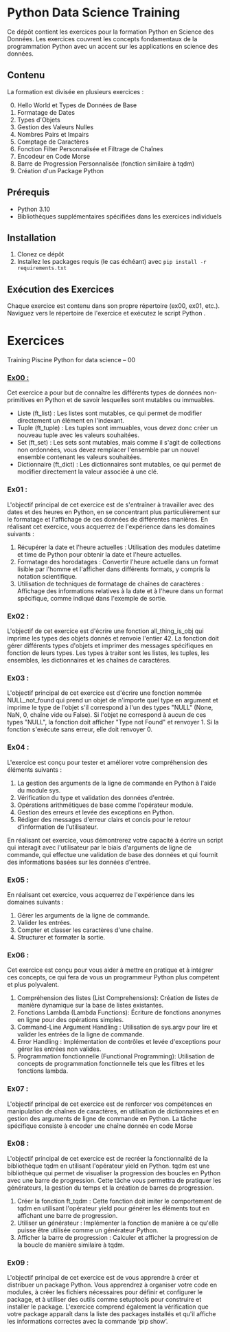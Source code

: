 # Python Data Science Training

Ce dépôt contient les exercices pour la formation Python en Science des Données. Les exercices couvrent les concepts fondamentaux de la programmation Python avec un accent sur les applications en science des données.

## Contenu

La formation est divisée en plusieurs exercices :

0. Hello World et Types de Données de Base
1. Formatage de Dates
2. Types d'Objets
3. Gestion des Valeurs Nulles
4. Nombres Pairs et Impairs
5. Comptage de Caractères
6. Fonction Filter Personnalisée et Filtrage de Chaînes
7. Encodeur en Code Morse
8. Barre de Progression Personnalisée (fonction similaire à tqdm)
9. Création d'un Package Python

## Prérequis

- Python 3.10
- Bibliothèques supplémentaires spécifiées dans les exercices individuels

## Installation

1. Clonez ce dépôt
2. Installez les packages requis (le cas échéant) avec `pip install -r requirements.txt`

## Exécution des Exercices

Chaque exercice est contenu dans son propre répertoire (ex00, ex01, etc.). Naviguez vers le répertoire de l'exercice et exécutez le script Python .

# Exercices
Training Piscine Python for data science – 00 
 

### <ins>Ex00 : </ins>
 
Cet exercice a pour but de connaître les différents types de données non-primitives en Python et de savoir lesquelles sont mutables ou immuables. 

* Liste (ft_list) : Les listes sont mutables, ce qui permet de modifier directement un élément en l'indexant. 
* Tuple (ft_tuple) : Les tuples sont immuables, vous devez donc créer un nouveau tuple avec les valeurs souhaitées. 
* Set (ft_set) : Les sets sont mutables, mais comme il s'agit de collections non ordonnées, vous devez remplacer l'ensemble par un nouvel ensemble contenant les valeurs souhaitées. 
* Dictionnaire (ft_dict) : Les dictionnaires sont mutables, ce qui permet de modifier directement la valeur associée à une clé. 

 
### Ex01 : 
 
L'objectif principal de cet exercice est de s'entraîner à travailler avec des dates et des heures en Python, en se concentrant plus particulièrement sur le formatage et l'affichage de ces données de différentes manières. En réalisant cet exercice, vous acquerrez de l'expérience dans les domaines suivants : 

1. Récupérer la date et l'heure actuelles : Utilisation des modules datetime et time de Python pour obtenir la date et l'heure actuelles. 
2. Formatage des horodatages : Convertir l'heure actuelle dans un format lisible par l'homme et l'afficher dans différents formats, y compris la notation scientifique. 
3. Utilisation de techniques de formatage de chaînes de caractères : Affichage des informations relatives à la date et à l'heure dans un format spécifique, comme indiqué dans l'exemple de sortie. 

 
### Ex02 : 
 
L'objectif de cet exercice est d'écrire une fonction all_thing_is_obj qui imprime les types des objets donnés et renvoie l'entier 42. La fonction doit gérer différents types d'objets et imprimer des messages spécifiques en fonction de leurs types. Les types à traiter sont les listes, les tuples, les ensembles, les dictionnaires et les chaînes de caractères. 

### Ex03 : 

L'objectif principal de cet exercice est d'écrire une fonction nommée NULL_not_found qui prend un objet de n'importe quel type en argument et imprime le type de l'objet s'il correspond à l'un des types "NULL" (None, NaN, 0, chaîne vide ou False). Si l'objet ne correspond à aucun de ces types "NULL", la fonction doit afficher "Type not Found" et renvoyer 1. Si la fonction s'exécute sans erreur, elle doit renvoyer 0. 

 

### Ex04 : 

L'exercice est conçu pour tester et améliorer votre compréhension des éléments suivants : 

1. La gestion des arguments de la ligne de commande en Python à l'aide du module sys. 
2. Vérification du type et validation des données d'entrée. 
3. Opérations arithmétiques de base comme l'opérateur module. 
4. Gestion des erreurs et levée des exceptions en Python. 
5. Rédiger des messages d'erreur clairs et concis pour le retour d'information de l'utilisateur. 

En réalisant cet exercice, vous démontrerez votre capacité à écrire un script qui interagit avec l'utilisateur par le biais d'arguments de ligne de commande, qui effectue une validation de base des données et qui fournit des informations basées sur les données d'entrée. 

 

### Ex05 : 

En réalisant cet exercice, vous acquerrez de l'expérience dans les domaines suivants : 

1. Gérer les arguments de la ligne de commande. 
2. Valider les entrées. 
3. Compter et classer les caractères d'une chaîne. 
4. Structurer et formater la sortie. 
 

### Ex06 : 

Cet exercice est conçu pour vous aider à mettre en pratique et à intégrer ces concepts, ce qui fera de vous un programmeur Python plus compétent et plus polyvalent. 

1. Compréhension des listes (List Comprehensions): Création de listes de manière dynamique sur la base de listes existantes. 
2. Fonctions Lambda (Lambda Functions): Écriture de fonctions anonymes en ligne pour des opérations simples. 
3. Command-Line Argument Handling : Utilisation de sys.argv pour lire et valider les entrées de la ligne de commande. 
4. Error Handling : Implémentation de contrôles et levée d'exceptions pour gérer les entrées non valides. 
5. Programmation fonctionnelle (Functional Programming): Utilisation de concepts de programmation fonctionnelle tels que les filtres et les fonctions lambda. 

 

### Ex07 : 

L'objectif principal de cet exercice est de renforcer vos compétences en manipulation de chaînes de caractères, en utilisation de dictionnaires et en gestion des arguments de ligne de commande en Python. La tâche spécifique consiste à encoder une chaîne donnée en code Morse 

 

### Ex08 : 

L'objectif principal de cet exercice est de recréer la fonctionnalité de la bibliothèque tqdm en utilisant l'opérateur yield en Python. tqdm est une bibliothèque qui permet de visualiser la progression des boucles en Python avec une barre de progression. Cette tâche vous permettra de pratiquer les générateurs, la gestion du temps et la création de barres de progression. 

1. Créer la fonction ft_tqdm : Cette fonction doit imiter le comportement de tqdm en utilisant l'opérateur yield pour générer les éléments tout en affichant une barre de progression. 
2. Utiliser un générateur : Implémenter la fonction de manière à ce qu'elle puisse être utilisée comme un générateur Python. 
3. Afficher la barre de progression : Calculer et afficher la progression de la boucle de manière similaire à tqdm. 

 

### Ex09 : 

L'objectif principal de cet exercice est de vous apprendre à créer et distribuer un package Python. Vous apprendrez à organiser votre code en modules, à créer les fichiers nécessaires pour définir et configurer le package, et à utiliser des outils comme setuptools pour construire et installer le package. L'exercice comprend également la vérification que votre package apparaît dans la liste des packages installés et qu'il affiche les informations correctes avec la commande ‘pip show’. 
